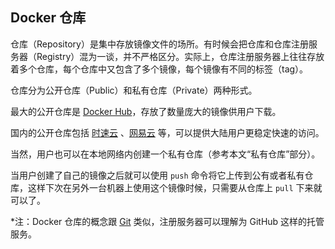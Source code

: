 ## Docker 仓库

仓库（Repository）是集中存放镜像文件的场所。有时候会把仓库和仓库注册服务器（Registry）混为一谈，并不严格区分。实际上，仓库注册服务器上往往存放着多个仓库，每个仓库中又包含了多个镜像，每个镜像有不同的标签（tag）。

仓库分为公开仓库（Public）和私有仓库（Private）两种形式。

最大的公开仓库是 [Docker Hub](https://hub.docker.com)，存放了数量庞大的镜像供用户下载。

国内的公开仓库包括 [时速云](https://hub.tenxcloud.com/) 、[网易云](https://c.163.com/hub) 等，可以提供大陆用户更稳定快速的访问。

当然，用户也可以在本地网络内创建一个私有仓库（参考本文“私有仓库”部分）。

当用户创建了自己的镜像之后就可以使用 `push` 命令将它上传到公有或者私有仓库，这样下次在另外一台机器上使用这个镜像时候，只需要从仓库上 `pull` 下来就可以了。

*注：Docker 仓库的概念跟 [Git](http://git-scm.com) 类似，注册服务器可以理解为 GitHub 这样的托管服务。
